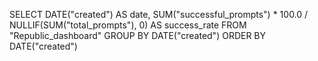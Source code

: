 SELECT
  DATE("created") AS date,
  SUM("successful_prompts") * 100.0 / NULLIF(SUM("total_prompts"), 0) AS success_rate
FROM "Republic_dashboard"
GROUP BY DATE("created")
ORDER BY DATE("created")
